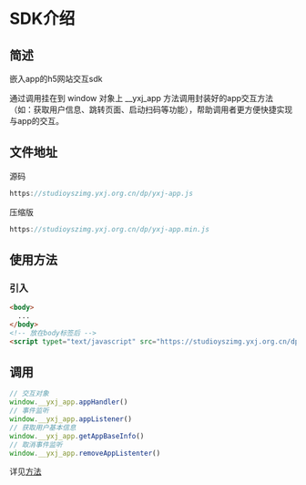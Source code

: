 # SDK介绍

## 简述
嵌入app的h5网站交互sdk

通过调用挂在到 window 对象上 __yxj_app 方法调用封装好的app交互方法（如：获取用户信息、跳转页面、启动扫码等功能），帮助调用者更方便快捷实现与app的交互。

## 文件地址
源码
```js
https://studioyszimg.yxj.org.cn/dp/yxj-app.js
```
压缩版
```js
https://studioyszimg.yxj.org.cn/dp/yxj-app.min.js
```
## 使用方法

### 引入
```html
<body>
  ...
</body>
<!-- 放在body标签后 -->
<script typet="text/javascript" src="https://studioyszimg.yxj.org.cn/dp/yxj-app.min.js"></script>

```


## 调用

```js
// 交互对象
window.__yxj_app.appHandler()
// 事件监听
window.__yxj_app.appListener()
// 获取用户基本信息
window.__yxj_app.getAppBaseInfo()
// 取消事件监听
window.__yxj_app.removeAppListenter()
```
详见[方法](./handler)
